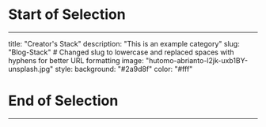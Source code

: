 # Start of Selection
---
title: "Creator's Stack"
description: "This is an example category"
slug: "Blog-Stack"  # Changed slug to lowercase and replaced spaces with hyphens for better URL formatting
image: "hutomo-abrianto-l2jk-uxb1BY-unsplash.jpg"
style:
    background: "#2a9d8f"
    color: "#fff"
# End of Selection
---
